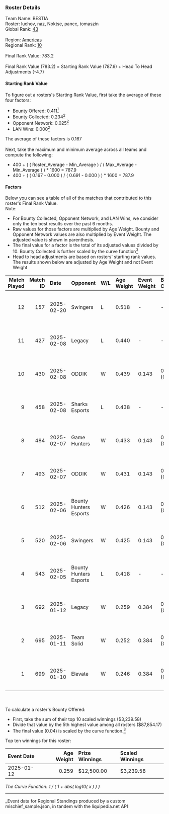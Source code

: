 ### Roster Details<br />
Team Name: BESTIA<br />
Roster: luchov, naz, Noktse, pancc, tomaszin<br />
Global Rank: [43](../../standings_global_2025_06_02.md)<br />
<br />
Region: [Americas]( ../../standings_americas_2025_06_02.md)<br />
Regional Rank: [10]( ../../standings_americas_2025_06_02.md)<br />
<br />
Final Rank Value:  783.2<br />
<br />
Final Rank Value (783.2) = Starting Rank Value (787.9) + Head To Head Adjustments (-4.7)<br />

#### Starting Rank Value<br />
To figure out a rosters's Starting Rank Value, first take the average of these four factors:<br />
- Bounty Offered: 0.411[<sup>1</sup>](#table2)
- Bounty Collected: 0.234[<sup>2</sup>](#table1)
- Opponent Network: 0.025[<sup>2</sup>](#table1)
- LAN Wins: 0.000[<sup>2</sup>](#table1)

The average of these factors is 0.167<br />
<br />
Next, take the maximum and minimum average across all teams and compute the following:<br />
- 400 + ( ( Roster_Average - Min_Average ) / ( Max_Average - Min_Average ) ) * 1600 = 787.9
- 400 + ( ( 0.167 - 0.000 ) / ( 0.691 - 0.000 ) ) * 1600 = 787.9


#### Factors<br />
Below you can see a table of all of the matches that contributed to this roster's Final Rank Value.<br />
Note:<br />

- For Bounty Collected, Opponent Network, and LAN Wins, we consider only the ten best results over the past 6 months.
- Raw values for those factors are multiplied by Age Weight. Bounty and Opponent Network values are also multiplied by Event Weight. The adjusted value is shown in parenthesis.
- The final value for a factor is the total of its adjusted values divided by 10. Bounty Collected is further scaled by the curve function[<sup>3</sup>](#curveFunction)
- Head to head adjustments are based on rosters' starting rank values. The results shown below are adjusted by Age Weight and not Event Weight
<span id="table1"></span><br />


| Match Played | Match ID | Date       | Opponent               | W/L | Age Weight | Event Weight | Bounty Collected | Opponent Network | LAN Wins  | H2H Adj. | Roster                               |
| -: | -: | :- | :- | :- | :- | :- | :- | :- | :- | -: | :- |
|           12 |      157 | 2025-02-20 | Swingers               | L   | 0.518      | -            | -                | -                | -         |    -9.83 | luchov, naz, Noktse, pancc, tomaszin |
|           11 |      427 | 2025-02-08 | Legacy                 | L   | 0.440      | -            | -                | -                | -         |    -6.94 | luchov, naz, Noktse, pancc, tomaszin |
|           10 |      430 | 2025-02-08 | ODDIK                  | W   | 0.439      | 0.143        | 0.009 (0.001)    | 0.591 (0.037)    | 0 (0.000) |     5.65 | luchov, naz, Noktse, pancc, tomaszin |
|            9 |      458 | 2025-02-08 | Sharks Esports         | L   | 0.438      | -            | -                | -                | -         |    -6.81 | luchov, naz, Noktse, pancc, tomaszin |
|            8 |      484 | 2025-02-07 | Game Hunters           | W   | 0.433      | 0.143        | 0.000 (0.000)    | 0.205 (0.013)    | 0 (0.000) |     1.97 | luchov, naz, Noktse, pancc, tomaszin |
|            7 |      493 | 2025-02-07 | ODDIK                  | W   | 0.431      | 0.143        | 0.009 (0.001)    | 0.591 (0.036)    | 0 (0.000) |     5.62 | luchov, naz, Noktse, pancc, tomaszin |
|            6 |      512 | 2025-02-06 | Bounty Hunters Esports | W   | 0.426      | 0.143        | 0.000 (0.000)    | 0.335 (0.020)    | 0 (0.000) |     2.70 | luchov, naz, Noktse, pancc, tomaszin |
|            5 |      520 | 2025-02-06 | Swingers               | W   | 0.425      | 0.143        | 0.005 (0.000)    | 0.352 (0.021)    | 0 (0.000) |     5.39 | luchov, naz, Noktse, pancc, tomaszin |
|            4 |      543 | 2025-02-05 | Bounty Hunters Esports | L   | 0.418      | -            | -                | -                | -         |   -10.60 | luchov, naz, Noktse, pancc, tomaszin |
|            3 |      692 | 2025-01-12 | Legacy                 | W   | 0.259      | 0.384        | 0.027 (0.003)    | 0.668 (0.067)    | 0 (0.000) |     3.99 | luchov, naz, Noktse, pancc, tomaszin |
|            2 |      695 | 2025-01-11 | Team Solid             | W   | 0.252      | 0.384        | 0.012 (0.001)    | 0.399 (0.039)    | 0 (0.000) |     3.37 | luchov, naz, Noktse, pancc, tomaszin |
|            1 |      699 | 2025-01-10 | Elevate                | W   | 0.246      | 0.384        | 0.000 (0.000)    | 0.198 (0.019)    | 0 (0.000) |     0.81 | luchov, naz, Noktse, pancc, tomaszin |

<br />
<span id="table2"></span><br />
To calculate a roster's Bounty Offered:<br />

- First, take the sum of their top 10 scaled winnings ($3,239.58)
- Divide that value by the 5th highest value among all rosters ($87,854.17)
- The final value (0.04) is scaled by the curve function.[<sup>3</sup>](#curveFunction)

Top ten winnings for this roster:<br />

| Event Date | Age Weight | Prize Winnings | Scaled Winnings |
| :- | -: | :- | :- |
| 2025-01-12 |      0.259 | $12,500.00     | $3,239.58       |


<span id="curveFunction"></span>_The Curve Function: 1 / ( 1 + abs( log10( x ) ) )_<br />

---
_Event data for Regional Standings produced by a custom mischief_sample.json, in tandem with the liquipedia.net API<br />
